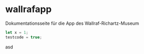 # wallrafapp
Dokumentationsseite für die App des Wallraf-Richartz-Museum
```javascript
let x = 1;
testcode = true;
```
asd
